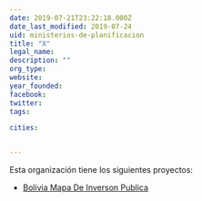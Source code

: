 ```yaml
---
date: 2019-07-21T23:22:18.000Z
date_last_modified: 2019-07-24
uid: ministerios-de-planificacion
title: "X"
legal_name: 
description: ""
org_type: 
website: 
year_founded: 
facebook: 
twitter: 
tags:

cities: 


---
```


Esta organización tiene los siguientes proyectos:

- [Bolivia Mapa De Inverson Publica](/proyectos/bolivia-mapa-de-inverson-publica)
